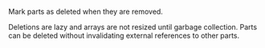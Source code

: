 Mark parts as deleted when they are removed.

Deletions are lazy and arrays are not resized until garbage collection. Parts can be deleted without invalidating external references to other parts.
